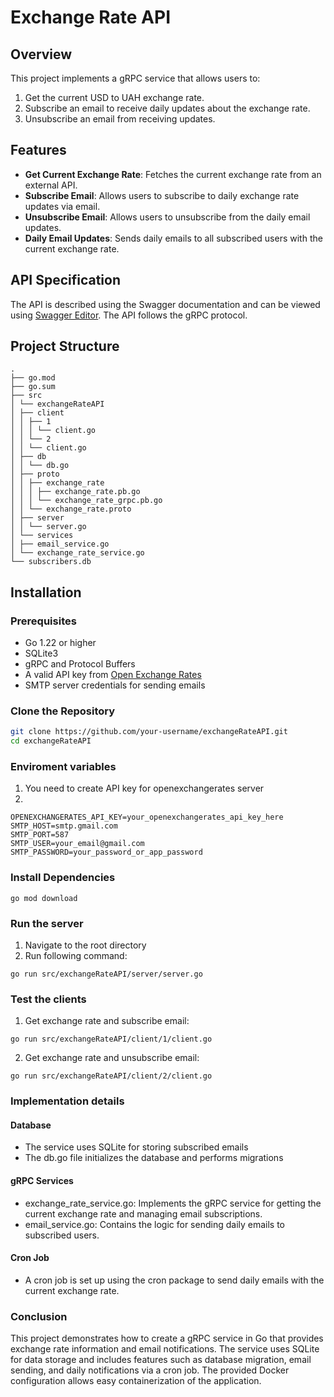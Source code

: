 # Exchange Rate API

## Overview

This project implements a gRPC service that allows users to:
1. Get the current USD to UAH exchange rate.
2. Subscribe an email to receive daily updates about the exchange rate.
3. Unsubscribe an email from receiving updates.

## Features

- **Get Current Exchange Rate**: Fetches the current exchange rate from an external API.
- **Subscribe Email**: Allows users to subscribe to daily exchange rate updates via email.
- **Unsubscribe Email**: Allows users to unsubscribe from the daily email updates.
- **Daily Email Updates**: Sends daily emails to all subscribed users with the current exchange rate.

## API Specification

The API is described using the Swagger documentation and can be viewed using [Swagger Editor](https://editor.swagger.io/). The API follows the gRPC protocol.

## Project Structure

```
.
├── go.mod
├── go.sum
├── src
│ └── exchangeRateAPI
│ ├── client
│ │ ├── 1
│ │ │ └── client.go
│ │ └── 2
│ │ └── client.go
│ ├── db
│ │ └── db.go
│ ├── proto
│ │ ├── exchange_rate
│ │ │ ├── exchange_rate.pb.go
│ │ │ └── exchange_rate_grpc.pb.go
│ │ └── exchange_rate.proto
│ ├── server
│ │ └── server.go
│ └── services
│ ├── email_service.go
│ └── exchange_rate_service.go
└── subscribers.db
```

## Installation

### Prerequisites

- Go 1.22 or higher
- SQLite3
- gRPC and Protocol Buffers
- A valid API key from [Open Exchange Rates](https://openexchangerates.org/)
- SMTP server credentials for sending emails

### Clone the Repository

```sh
git clone https://github.com/your-username/exchangeRateAPI.git
cd exchangeRateAPI
```

### Enviroment variables

1. You need to create API key for openexchangerates server
2. 

```
OPENEXCHANGERATES_API_KEY=your_openexchangerates_api_key_here
SMTP_HOST=smtp.gmail.com
SMTP_PORT=587
SMTP_USER=your_email@gmail.com
SMTP_PASSWORD=your_password_or_app_password
```

### Install Dependencies

```
go mod download
```

### Run the server

1. Navigate to the root directory
2. Run following command:
```
go run src/exchangeRateAPI/server/server.go
```

### Test the clients

1. Get exchange rate and subscribe email:

```
go run src/exchangeRateAPI/client/1/client.go
```

2. Get exchange rate and unsubscribe email:

```
go run src/exchangeRateAPI/client/2/client.go
```

### Implementation details

#### Database
- The service uses SQLite for storing subscribed emails
- The db.go file initializes the database and performs migrations

#### gRPC Services
- exchange_rate_service.go: Implements the gRPC service for getting the current exchange rate and managing email subscriptions.
- email_service.go: Contains the logic for sending daily emails to subscribed users.

#### Cron Job
- A cron job is set up using the cron package to send daily emails with the current exchange rate.

### Conclusion
This project demonstrates how to create a gRPC service in Go that provides exchange rate information and email notifications. The service uses SQLite for data storage and includes features such as database migration, email sending, and daily notifications via a cron job. The provided Docker configuration allows easy containerization of the application.

